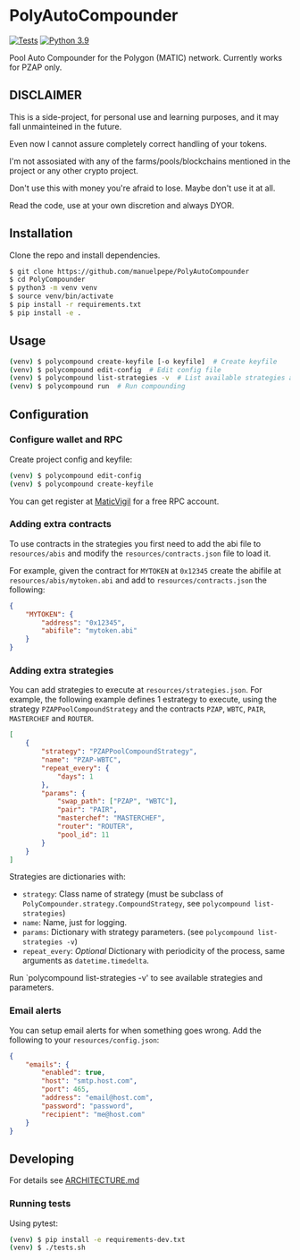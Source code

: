# PolyAutoCompounder


[![Tests](https://github.com/manuelpepe/PolyCompounder/actions/workflows/python-app.yml/badge.svg)](https://github.com/manuelpepe/PolyCompounder/actions/workflows/python-app.yml) 
[![Python 3.9](https://img.shields.io/badge/python-3.9-blue.svg)](https://www.python.org/downloads/release/python-390/)

Pool Auto Compounder for the Polygon (MATIC) network.
Currently works for PZAP only.


## DISCLAIMER

This is a side-project, for personal use and learning purposes, and it may fall unmainteined in the future.

Even now I cannot assure completely correct handling of your tokens.

I'm not assosiated with any of the farms/pools/blockchains mentioned in the project or any other crypto project.

Don't use this with money you're afraid to lose. Maybe don't use it at all.

Read the code, use at your own discretion and always DYOR.


## Installation

Clone the repo and install dependencies.

```bash
$ git clone https://github.com/manuelpepe/PolyAutoCompounder
$ cd PolyCompounder
$ python3 -m venv venv
$ source venv/bin/activate
$ pip install -r requirements.txt
$ pip install -e .
```


## Usage

```bash
(venv) $ polycompound create-keyfile [-o keyfile]  # Create keyfile
(venv) $ polycompound edit-config  # Edit config file
(venv) $ polycompound list-strategies -v  # List available strategies and parameters
(venv) $ polycompound run  # Run compounding
```

## Configuration

### Configure wallet and RPC 

Create project config and keyfile:

```bash
(venv) $ polycompound edit-config
(venv) $ polycompound create-keyfile
```

You can get register at [MaticVigil](https://rpc.maticvigil.com/) for a free RPC account.

### Adding extra contracts

To use contracts in the strategies you first need to add the abi file to `resources/abis` and 
modify the `resources/contracts.json` file to load it.

For example, given the contract for `MYTOKEN` at `0x12345` create the abifile at `resources/abis/mytoken.abi` and add
to `resources/contracts.json` the following:

```json
{
    "MYTOKEN": {
        "address": "0x12345",
        "abifile": "mytoken.abi"
    }
}
```

### Adding extra strategies

You can add strategies to execute at `resources/strategies.json`.
For example, the following example defines 1 estrategy to execute, using the strategy `PZAPPoolCompoundStrategy` 
and the contracts `PZAP`, `WBTC`, `PAIR`, `MASTERCHEF` and `ROUTER`.

```json
[
    {
        "strategy": "PZAPPoolCompoundStrategy",
        "name": "PZAP-WBTC",
        "repeat_every": {
            "days": 1
        },
        "params": {
            "swap_path": ["PZAP", "WBTC"],
            "pair": "PAIR",
            "masterchef": "MASTERCHEF",
            "router": "ROUTER",
            "pool_id": 11
        }
    }
]
```

Strategies are dictionaries with:

* `strategy`: Class name of strategy (must be subclass of `PolyCompounder.strategy.CompoundStrategy`, see `polycompound list-strategies`)
* `name`: Name, just for logging.
* `params`: Dictionary with strategy parameters. (see `polycompound list-strategies -v`)
* `repeat_every`: _Optional_ Dictionary with periodicity of the process, same arguments as `datetime.timedelta`.

Run `polycompound list-strategies -v' to see available strategies and parameters.

### Email alerts

You can setup email alerts for when something goes wrong.
Add the following to your `resources/config.json`:

```json
{
    "emails": {
        "enabled": true,
        "host": "smtp.host.com",
        "port": 465,
        "address": "email@host.com",
        "password": "password",
        "recipient": "me@host.com"
    }   
}
```


## Developing

For details see [ARCHITECTURE.md](ARCHITECTURE.md)


### Running tests

Using pytest:

```bash
(venv) $ pip install -e requirements-dev.txt
(venv) $ ./tests.sh
```